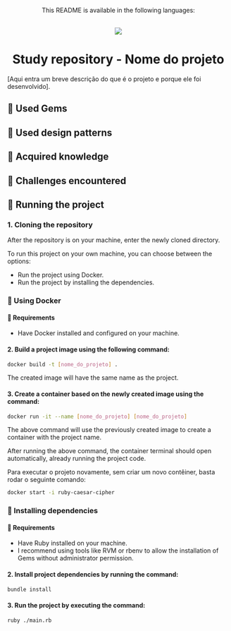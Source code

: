 <div align = "center">
  <p>This README is available in the following languages:</p>
  <br/>
  
  <a href = "#" target="_blank">
    <img src="https://img.shields.io/badge/Language-Portuguese-green"/>
  </a>
</div>

<div align="center">
  
  # Study repository - Nome do projeto
</div>

[Aqui entra um breve descrição do que é o projeto e porque ele foi desenvolvido].

## :gem: Used Gems

## :page_facing_up: Used design patterns

## :pushpin: Acquired knowledge

## :triangular_flag_on_post: Challenges encountered

## :rocket: Running the project

### 1. Cloning the repository

After the repository is on your machine, enter the newly cloned directory.

To run this project on your own machine, you can choose between the options:
   
* Run the project using Docker.
* Run the project by installing the dependencies.

### :whale2: Using Docker

#### :construction: Requirements

* Have Docker installed and configured on your machine.

#### 2. Build a project image using the following command:

```bash
docker build -t [nome_do_projeto] .
```

The created image will have the same name as the project.

#### 3. Create a container based on the newly created image using the command:

```bash
docker run -it --name [nome_do_projeto] [nome_do_projeto]
```

The above command will use the previously created image to create a container with the project name.

After running the above command, the container terminal should open automatically, already running the project code.

Para executar o projeto novamente, sem criar um novo contêiner, basta rodar o seguinte comando:

```bash
docker start -i ruby-caesar-cipher
```

### :link: Installing dependencies

#### :construction: Requirements

* Have Ruby installed on your machine.
* I recommend using tools like RVM or rbenv to allow the installation of Gems without administrator permission.

#### 2. Install project dependencies by running the command:

```bash
bundle install
```

#### 3. Run the project by executing the command:

```bash
ruby ./main.rb
```
